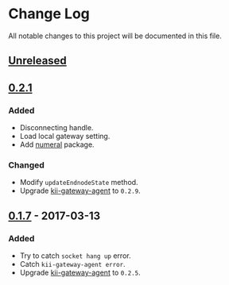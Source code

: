 # Change Log
All notable changes to this project will be documented in this file.

## [Unreleased]

## [0.2.1]
### Added
- Disconnecting handle.
- Load local gateway setting.
- Add [numeral](https://www.npmjs.com/package/numeral) package.

### Changed
- Modify `updateEndnodeState` method.
- Upgrade [kii-gateway-agent](https://github.com/ashramwen/kii-gateway-agent) to `0.2.9`.

## [0.1.7] - 2017-03-13
### Added
- Try to catch `socket hang up` error.
- Catch `kii-gateway-agent error`.
- Upgrade [kii-gateway-agent](https://github.com/ashramwen/kii-gateway-agent) to `0.2.5`.

[Unreleased]: https://github.com/ashramwen/kii-mt7688-agent/compare/v0.2.1...HEAD
[0.2.1]: https://github.com/ashramwen/kii-mt7688-agent/compare/v0.1.7...v0.2.1
[0.1.7]: https://github.com/ashramwen/kii-mt7688-agent/compare/v0.1.6...v0.1.7
